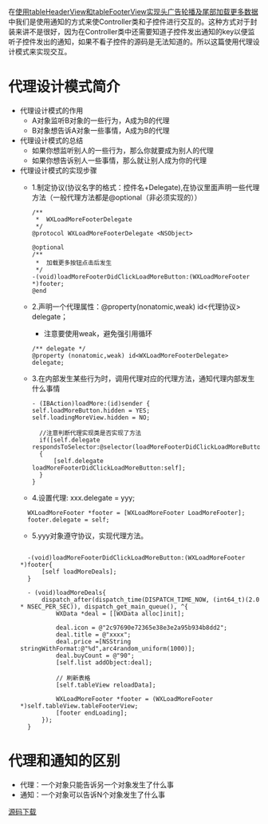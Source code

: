   在[使用tableHeaderView和tableFooterView实现头广告轮播及尾部加载更多数据](http://www.jianshu.com/p/6948957a9863)中我们是使用通知的方式来使Controller类和子控件进行交互的。这种方式对于封装来讲不是很好，因为在Controller类中还需要知道子控件发出通知的key以便监听子控件发出的通知，如果不看子控件的源码是无法知道的。所以这篇使用代理设计模式来实现交互。
# 代理设计模式简介
- 代理设计模式的作用
  - A对象监听B对象的一些行为，A成为B的代理
  - B对象想告诉A对象一些事情，A成为B的代理 
- 代理设计模式的总结
  - 如果你想监听别人的一些行为，那么你就要成为别人的代理
  - 如果你想告诉别人一些事情，那么就让别人成为你的代理
- 代理设计模式的实现步骤
  - 1.制定协议(协议名字的格式：控件名+Delegate),在协议里面声明一些代理方法（一般代理方法都是@optional（非必须实现的））
    ```objc
    /**
     *  WXLoadMoreFooterDelegate
     */
    @protocol WXLoadMoreFooterDelegate <NSObject>

    @optional
    /**
     *  加载更多按钮点击后发生
     */
    -(void)loadMoreFooterDidClickLoadMoreButton:(WXLoadMoreFooter *)footer;
    @end
    ```
  - 2.声明一个代理属性：@property(nonatomic,weak) id<代理协议> delegate；
    - 注意要使用weak，避免强引用循环
    
    ```objc
    /** delegate */
    @property (nonatomic,weak) id<WXLoadMoreFooterDelegate> delegate;
    ```
  - 3.在内部发生某些行为时，调用代理对应的代理方法，通知代理内部发生什么事情
    ```objc
    - (IBAction)loadMore:(id)sender {
    self.loadMoreButton.hidden = YES;
    self.loadingMoreView.hidden = NO;
    
      //注意判断代理实现类是否实现了方法
      if([self.delegate respondsToSelector:@selector(loadMoreFooterDidClickLoadMoreButton:)])
      {
          [self.delegate loadMoreFooterDidClickLoadMoreButton:self];
      }
    }
    ```
  - 4.设置代理: xxx.delegate = yyy;
  ```objc
    WXLoadMoreFooter *footer = [WXLoadMoreFooter LoadMoreFooter];
    footer.delegate = self;
  ```
  - 5.yyy对象遵守协议，实现代理方法。
  ```objc
  
    -(void)loadMoreFooterDidClickLoadMoreButton:(WXLoadMoreFooter *)footer{
        [self loadMoreDeals];
    }

    - (void)loadMoreDeals{
        dispatch_after(dispatch_time(DISPATCH_TIME_NOW, (int64_t)(2.0 * NSEC_PER_SEC)), dispatch_get_main_queue(), ^{
            WXData *deal = [[WXData alloc]init];

            deal.icon = @"2c97690e72365e38e3e2a95b934b8dd2";
            deal.title = @"xxxx";
            deal.price =[NSString stringWithFormat:@"%d",arc4random_uniform(1000)];
            deal.buyCount = @"90";
            [self.list addObject:deal];

            // 刷新表格
            [self.tableView reloadData];

            WXLoadMoreFooter *footer = (WXLoadMoreFooter *)self.tableView.tableFooterView;
            [footer endLoading];
        });
    }
  ```

# 代理和通知的区别
- 代理：一个对象只能告诉另一个对象发生了什么事
- 通知：一个对象可以告诉N个对象发生了什么事


[源码下载](https://github.com/WangSanPing/delegate_test)